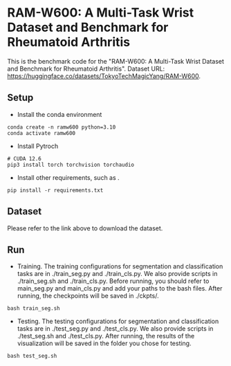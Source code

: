 # RAM-W600: A Multi-Task Wrist Dataset and Benchmark for Rheumatoid Arthritis
This is the benchmark code for the "RAM-W600: A Multi-Task Wrist Dataset and Benchmark for Rheumatoid Arthritis".
Dataset URL: <https://huggingface.co/datasets/TokyoTechMagicYang/RAM-W600>.
## Setup
- Install the conda environment
```
conda create -n ramw600 python=3.10
conda activate ramw600
```
- Install Pytroch
```
# CUDA 12.6
pip3 install torch torchvision torchaudio
```
- Install other requirements, such as .
```
pip install -r requirements.txt
```
## Dataset
Please refer to the link above to download the dataset.

## Run
- Training. The training configurations for segmentation and classification tasks are in ./train_seg.py and ./train_cls.py. We also provide scripts in ./train_seg.sh and ./train_cls.py. Before running, you should refer to main_seg.py and main_cls.py and add your paths to the bash files.
After running, the checkpoints will be saved in ./ckpts/.
```
bash train_seg.sh
```
- Testing. The testing configurations for segmentation and classification tasks are in ./test_seg.py and ./test_cls.py. We also provide scripts in ./test_seg.sh and ./test_cls.py. 
After running, the results of the visualization will be saved in the folder you chose for testing.
```
bash test_seg.sh
```

